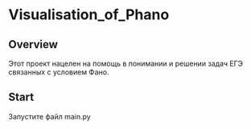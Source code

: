 # Visualisation_of_Phano
## Overview
Этот проект нацелен на помощь в понимании и решении задач ЕГЭ связанных с условием Фано.

## Start
Запустите файл main.py
